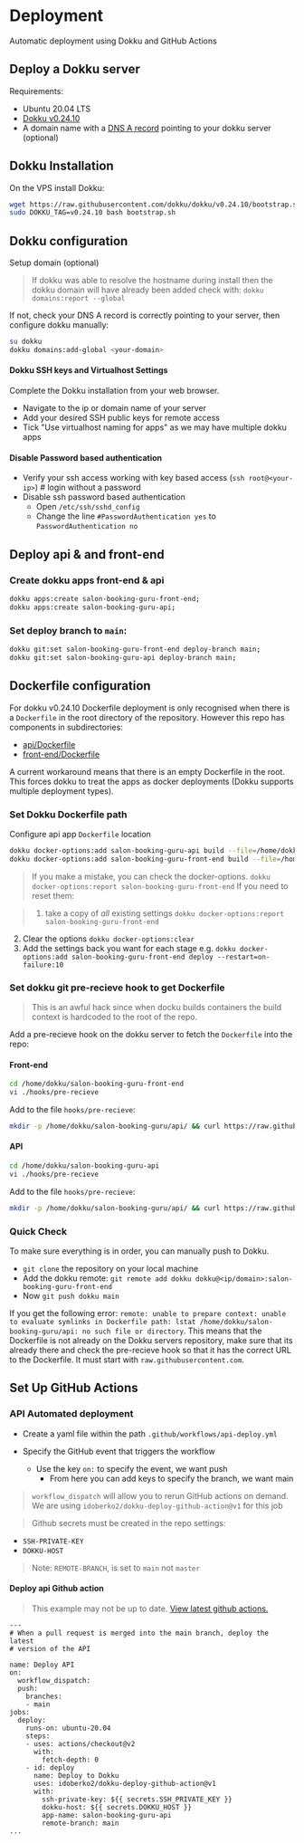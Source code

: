 # Deployment

Automatic deployment using Dokku and GitHub Actions

## Deploy a Dokku server

Requirements:

- Ubuntu 20.04 LTS
- [Dokku v0.24.10](https://dokku.com/)
- A domain name with a [DNS A record](https://en.wikipedia.org/wiki/List_of_DNS_record_types) pointing to your dokku server (optional)

## Dokku Installation

On the VPS install Dokku:

```bash
wget https://raw.githubusercontent.com/dokku/dokku/v0.24.10/bootstrap.sh;
sudo DOKKU_TAG=v0.24.10 bash bootstrap.sh
```

## Dokku configuration
Setup domain (optional)

> If dokku was able to resolve the hostname during install then the dokku domain will have already been added
  check with: `dokku domains:report --global`

If not, check your DNS A record is correctly pointing to your server, then configure dokku manually:

```bash
su dokku
dokku domains:add-global <your-domain>
```

#### Dokku SSH keys and Virtualhost Settings

Complete the Dokku installation from your web browser.

- Navigate to the ip or domain name of your server
- Add your desired SSH public keys for remote access
- Tick "Use virtualhost naming for apps" as we may have multiple dokku apps

#### Disable Password based authentication
- Verify your ssh access working with key based access (`ssh root@<your-ip>`) # login without a password
- Disable ssh password based authentication 
  - Open `/etc/ssh/sshd_config` 
  - Change the line `#PasswordAuthentication yes` to `PasswordAuthentication no`

## Deploy api & and front-end

### Create dokku apps front-end & api

```bash
dokku apps:create salon-booking-guru-front-end;
dokku apps:create salon-booking-guru-api;
```
### Set deploy branch to `main`: 

```bash
dokku git:set salon-booking-guru-front-end deploy-branch main;
dokku git:set salon-booking-guru-api deploy-branch main;
```

## Dockerfile configuration

For dokku v0.24.10 Dockerfile deployment is only recognised when there is a `Dockerfile` in the root directory of the repository. However this repo has components in subdirectories:

- [api/Dockerfile](https://github.com/KarmaComputing/salon-booking-guru/blob/main/api/Dockerfile)
- [front-end/Dockerfile](https://github.com/KarmaComputing/salon-booking-guru/blob/main/front-end/Dockerfile)

A current workaround means that there is an empty Dockerfile in the root. This forces dokku to treat the apps as docker 
deployments (Dokku supports multiple deployment types).

### Set Dokku Dockerfile path

Configure api app `Dockerfile` location
```bash
dokku docker-options:add salon-booking-guru-api build --file=/home/dokku/salon-booking-guru-api/Dockerfile;
dokku docker-options:add salon-booking-guru-front-end build --file=/home/dokku/salon-booking-guru/front-end/Dockerfile;
```

> If you make a mistake, you can check  the docker-options. `dokku docker-options:report salon-booking-guru-front-end`
  If you need to reset them:

>  1. take a copy of *all* existing settings
   `dokku docker-options:report salon-booking-guru-front-end`
  2. Clear the options `dokku docker-options:clear`
  3. Add the settings back you want for each stage
     e.g. `dokku docker-options:add salon-booking-guru-front-end deploy --restart=on-failure:10`


### Set dokku git pre-recieve hook to get Dockerfile
> This is an awful hack since when docku builds containers the build context is hardcoded to the 
root of the repo.

Add a pre-recieve hook on the dokku server to fetch the `Dockerfile` into the repo:

#### Front-end
```bash
cd /home/dokku/salon-booking-guru-front-end
vi ./hooks/pre-recieve
```

Add to the file `hooks/pre-recieve`:
```bash
mkdir -p /home/dokku/salon-booking-guru/api/ && curl https://raw.githubusercontent.com/KarmaComputing/salon-booking-guru/main/front-end/Dockerfile > /home/dokku/salon-booking-guru/front-end/Dockerfile
```

#### API

```bash
cd /home/dokku/salon-booking-guru-api
vi ./hooks/pre-recieve
```

Add to the file `hooks/pre-recieve`:
```bash 
mkdir -p /home/dokku/salon-booking-guru/api/ && curl https://raw.githubusercontent.com/KarmaComputing/salon-booking-guru/main/api/Dockerfile > /home/dokku/salon-booking-guru/api/Dockerfile
```
### Quick Check

To make sure everything is in order, you can manually push to Dokku.
- `git clone` the repository on your local machine
- Add the dokku remote: `git remote add dokku dokku@<ip/domain>:salon-booking-guru-front-end`
- Now `git push dokku main`

If you get the following error: `remote: unable to prepare context: unable to evaluate symlinks in Dockerfile path: lstat /home/dokku/salon-booking-guru/api: no such file or directory`. This means that the Dockerfile is not already on the Dokku servers repository, make sure that its already there and check the pre-recieve hook so that it has the correct URL to the Dockerfile. It must start with `raw.githubusercontent.com`.

## Set Up GitHub Actions

### API Automated deployment

- Create a yaml file within the path `.github/workflows/api-deploy.yml`

- Specify the GitHub event that triggers the workflow
    - Use the key ```on:``` to specify the event, we want push
        - From here you can add keys to specify the branch, we want main

> `workflow_dispatch` will allow you to rerun GitHub actions on demand.
> We are using ```idoberko2/dokku-deploy-github-action@v1``` for this job

> Github secrets must be created in the repo settings:
  - `SSH-PRIVATE-KEY`
  - `DOKKU-HOST`

> Note: `REMOTE-BRANCH`, is set to `main` not `master`

#### Deploy api Github action

> This example may not be up to date. [View latest github actions.](https://github.com/KarmaComputing/salon-booking-guru/tree/main/.github/workflows)

```
---
# When a pull request is merged into the main branch, deploy the latest
# version of the API

name: Deploy API
on:
  workflow_dispatch:
  push:
    branches:
    - main
jobs:
  deploy:
    runs-on: ubuntu-20.04
    steps:
    - uses: actions/checkout@v2
      with:
        fetch-depth: 0
    - id: deploy
      name: Deploy to Dokku
      uses: idoberko2/dokku-deploy-github-action@v1
      with:
        ssh-private-key: ${{ secrets.SSH_PRIVATE_KEY }}
        dokku-host: ${{ secrets.DOKKU_HOST }}
        app-name: salon-booking-guru-api
        remote-branch: main
...
```

